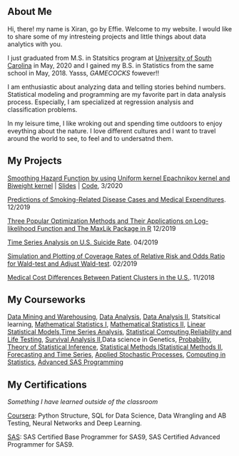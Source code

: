 

## About Me


Hi, there! my name is Xiran, go by Effie. Welcome to my website. I would like to share some of my intresteing projects and little things about data analytics with you. 

I just graduated from M.S. in Statsitics program at [University of South Carolina](https://sc.edu/) in May, 2020 and I gained my B.S. in Statistics from the same school in May, 2018. Yasss, _GAMECOCKS_ fowever!! 

I am enthusiastic about analyzing data and telling stories behind numbers. Statistical modeling and programming are my favorite part in data analysis process. Especially, I am specialized at regression analysis and classification problems.
 
In my leisure time, I like wroking out and spending time outdoors to enjoy eveything about the nature. I love different cultures and I want to travel around the world to see, to feel and to undersatnd them. 



## My Projects

[Smoothing Hazard Function by using Uniform kernel Epachnikov kernel and Biweight kernel](https://xiranwang7.github.io/Hazard-Smooth-Functions/) | [Slides](https://github.com/xiranwang7/Hazard-Smooth-Functions/blob/master/Est%20Hazard%20Smooth%20Functions.pdf) | [Code](https://github.com/xiranwang7/Hazard-Smooth-Functions/blob/master/Est%20Hazard%20Smooth%20Functions-%20Xiran.R), 3/2020

[Predictions of Smoking-Related Disease Cases and Medical Expenditures](https://xiranwang7.github.io/Medical-Cost-and-Risk/). 12/2019

[Three Popular Optimization Methods and Their Applications on Log-likelihood Function and The MaxLik Package in R](https://xiranwang7.github.io/Optimization-Methods/) 12/2019

[Time Series Analysis on U.S. Suicide Rate](https://xiranwang7.github.io/Time-Series-Analysis/). 04/2019

[Simulation and Plotting of Coverage Rates of Relative Risk and Odds Ratio for Wald-test and Adjust Wald-test](https://xiranwang7.github.io/Statistical-Simulation/). 02/2019

[Medical Cost Differences Between Patient Clusters in the U.S.](https://xiranwang7.github.io/Multivariate-Linear-Regression/). 11/2018



## My Courseworks

[Data Mining and Warehousing](http://mleg.cse.sc.edu/edu/csce822/index.php?n=Main.Calendar),
[Data Analysis](https://sc.edu/study/colleges_schools/artsandsciences/statistics/my_stat/courses/descriptions/grad_courses/stat704.php), [Data Analysis II](https://sc.edu/study/colleges_schools/artsandsciences/statistics/my_stat/courses/descriptions/grad_courses/stat705.php), Statsitical learning,
[Mathematical Statistics I](https://sc.edu/study/colleges_schools/artsandsciences/statistics/my_stat/courses/descriptions/grad_courses/stat712.php), [Mathematical Statistics II](https://sc.edu/study/colleges_schools/artsandsciences/statistics/my_stat/courses/descriptions/grad_courses/stat713.php), [Linear Statistical Models](https://sc.edu/study/colleges_schools/artsandsciences/statistics/my_stat/courses/descriptions/grad_courses/stat714.php),[Time Series Analysis](https://sc.edu/study/colleges_schools/artsandsciences/statistics/my_stat/courses/descriptions/grad_courses/stat720.php), [Statistical Computing](https://sc.edu/study/colleges_schools/artsandsciences/statistics/my_stat/courses/descriptions/grad_courses/stat740.php),[Reliability and Life Testing](https://sc.edu/study/colleges_schools/artsandsciences/statistics/my_stat/courses/descriptions/grad_courses/stat761.php), [Survival Analysis II](https://www.sc.edu/study/colleges_schools/public_health/study/areas_of_study/epidemiology_biostatistics/courses/index.php),Data science in Genetics, [Probability](https://sc.edu/study/colleges_schools/artsandsciences/statistics/my_stat/courses/descriptions/undergrad_courses/stat511.php), [Theory of Statistical Inference](https://sc.edu/study/colleges_schools/artsandsciences/statistics/my_stat/courses/descriptions/undergrad_courses/stat513.php), [Statistical Methods I](https://sc.edu/study/colleges_schools/artsandsciences/statistics/my_stat/courses/descriptions/undergrad_courses/stat515.php)[Statistical Methods II](https://sc.edu/study/colleges_schools/artsandsciences/statistics/my_stat/courses/descriptions/undergrad_courses/stat516.php), [Forecasting and Time Series](https://sc.edu/study/colleges_schools/artsandsciences/statistics/my_stat/courses/descriptions/undergrad_courses/stat520.php), [Applied Stochastic Processes](https://sc.edu/study/colleges_schools/artsandsciences/statistics/my_stat/courses/descriptions/undergrad_courses/stat521.php), [Computing in Statistics](https://sc.edu/study/colleges_schools/artsandsciences/statistics/my_stat/courses/descriptions/undergrad_courses/stat540.php), [Advanced SAS Programming](https://sc.edu/study/colleges_schools/artsandsciences/statistics/my_stat/courses/descriptions/undergrad_courses/stat541.php)


## My Certifications
_Something I have learned outside of the classroom_

[Coursera](https://www.coursera.org/): Python Structure, SQL for Data Science, Data Wrangling and AB Testing, Neural Networks and Deep Learning.

[SAS](https://www.sas.com/en_us/home.html): SAS Certified Base Programmer for SAS9, SAS Certified Advanced Programmer for SAS9.








